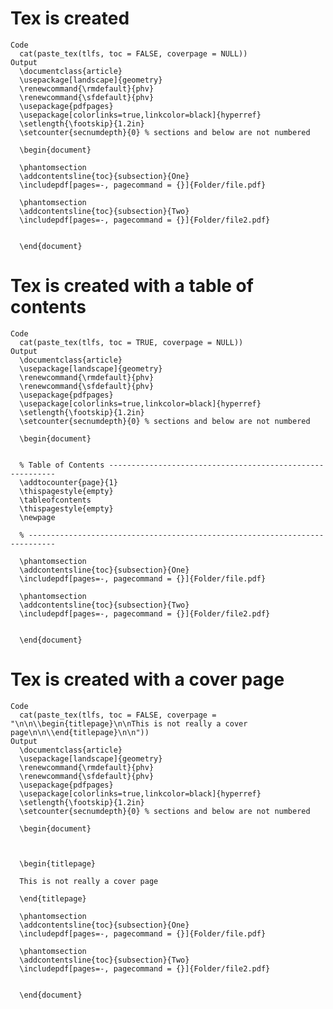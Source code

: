 # Tex is created

    Code
      cat(paste_tex(tlfs, toc = FALSE, coverpage = NULL))
    Output
      \documentclass{article}
      \usepackage[landscape]{geometry}
      \renewcommand{\rmdefault}{phv}
      \renewcommand{\sfdefault}{phv}
      \usepackage{pdfpages}
      \usepackage[colorlinks=true,linkcolor=black]{hyperref}
      \setlength{\footskip}{1.2in}
      \setcounter{secnumdepth}{0} % sections and below are not numbered
      
      \begin{document}
      
      \phantomsection
      \addcontentsline{toc}{subsection}{One}
      \includepdf[pages=-, pagecommand = {}]{Folder/file.pdf}
      
      \phantomsection
      \addcontentsline{toc}{subsection}{Two}
      \includepdf[pages=-, pagecommand = {}]{Folder/file2.pdf}
      
      
      \end{document}

# Tex is created with a table of contents

    Code
      cat(paste_tex(tlfs, toc = TRUE, coverpage = NULL))
    Output
      \documentclass{article}
      \usepackage[landscape]{geometry}
      \renewcommand{\rmdefault}{phv}
      \renewcommand{\sfdefault}{phv}
      \usepackage{pdfpages}
      \usepackage[colorlinks=true,linkcolor=black]{hyperref}
      \setlength{\footskip}{1.2in}
      \setcounter{secnumdepth}{0} % sections and below are not numbered
      
      \begin{document}
      
      
      % Table of Contents ----------------------------------------------------------
      \addtocounter{page}{1}
      \thispagestyle{empty}
      \tableofcontents
      \thispagestyle{empty}
      \newpage
      
      % ----------------------------------------------------------------------------
      
      \phantomsection
      \addcontentsline{toc}{subsection}{One}
      \includepdf[pages=-, pagecommand = {}]{Folder/file.pdf}
      
      \phantomsection
      \addcontentsline{toc}{subsection}{Two}
      \includepdf[pages=-, pagecommand = {}]{Folder/file2.pdf}
      
      
      \end{document}

# Tex is created with a cover page

    Code
      cat(paste_tex(tlfs, toc = FALSE, coverpage = "\n\n\\begin{titlepage}\n\nThis is not really a cover page\n\n\\end{titlepage}\n\n"))
    Output
      \documentclass{article}
      \usepackage[landscape]{geometry}
      \renewcommand{\rmdefault}{phv}
      \renewcommand{\sfdefault}{phv}
      \usepackage{pdfpages}
      \usepackage[colorlinks=true,linkcolor=black]{hyperref}
      \setlength{\footskip}{1.2in}
      \setcounter{secnumdepth}{0} % sections and below are not numbered
      
      \begin{document}
      
      
      
      \begin{titlepage}
      
      This is not really a cover page
      
      \end{titlepage}
      
      \phantomsection
      \addcontentsline{toc}{subsection}{One}
      \includepdf[pages=-, pagecommand = {}]{Folder/file.pdf}
      
      \phantomsection
      \addcontentsline{toc}{subsection}{Two}
      \includepdf[pages=-, pagecommand = {}]{Folder/file2.pdf}
      
      
      \end{document}

